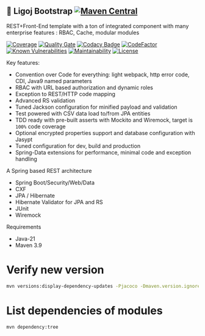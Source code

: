## :link: Ligoj Bootstrap [![Maven Central](https://maven-badges.herokuapp.com/maven-central/org.ligoj.bootstrap/root/badge.svg)](https://maven-badges.herokuapp.com/maven-central/org.ligoj.bootstrap/root)
REST+Front-End template with a ton of integrated component with many enterprise features : RBAC, Cache, modular modules

[![Coverage](https://sonarcloud.io/api/project_badges/measure?project=org.ligoj.bootstrap%3Aroot&metric=coverage)](https://sonarcloud.io/component_measures/metric/coverage/list?id=org.ligoj.bootstrap%3Aroot)
[![Quality Gate](https://sonarcloud.io/api/project_badges/measure?metric=alert_status&project=org.ligoj.bootstrap:root)](https://sonarcloud.io/dashboard/index/org.ligoj.bootstrap:root)
[![Codacy Badge](https://api.codacy.com/project/badge/Grade/e6c472b13c5a49b4882d27632f79b6de)](https://www.codacy.com/gh/ligoj/bootstrap?utm_source=github.com&amp;utm_medium=referral&amp;utm_content=ligoj/bootstrap&amp;utm_campaign=Badge_Grade)
[![CodeFactor](https://www.codefactor.io/repository/github/ligoj/bootstrap/badge)](https://www.codefactor.io/repository/github/ligoj/bootstrap)
[![Known Vulnerabilities](https://snyk.io/test/github/ligoj/bootstrap/badge.svg)](https://snyk.io/test/github/ligoj/bootstrap)
[![Maintainability](https://api.codeclimate.com/v1/badges/f5654026ebe3ab16526c/maintainability)](https://codeclimate.com/github/ligoj/bootstrap/maintainability)
[![License](http://img.shields.io/:license-mit-blue.svg)](http://fabdouglas.mit-license.org/)

Key features:
- Convention over Code for everything: light webpack, http error code, CDI, Java9 named parameters
- RBAC with URL based authorization and dynamic roles
- Exception to REST/HTTP code mapping
- Advanced RS validation
- Tuned Jackson configuration for minified payload and validation
- Test powered with CSV data load to/from JPA entities
- TDD ready with pre-built asserts with Mockito and Wiremock, target is `100%` code coverage
- Optional encrypted properties support and database configuration with Jasypt
- Tuned configuration for dev, build and production
- Spring-Data extensions for performance, minimal code and exception handling

A Spring based REST architecture
- Spring Boot/Security/Web/Data
- CXF
- JPA / Hibernate
- Hibernate Validator for JPA and RS
- JUnit
- Wiremock

Requirements
- Java-21
- Maven 3.9

# Verify new version

```bash
mvn versions:display-dependency-updates -Pjacoco -Dmaven.version.ignore="^(.*[.-](alpha|beta|rc|M|B|Alpha|Beta|BETA|RC|pre)[.-]?[0-9]*|[0-9]{8}.*)$"
```

# List dependencies of modules

```bash
mvn dependency:tree
```

